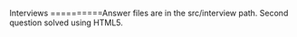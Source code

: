 Interviews
==========Answer files are in the src/interview path. 
Second question solved using HTML5. 
